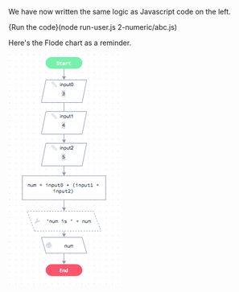 We have now written the same logic as Javascript code on the left.

{Run the code}(node run-user.js 2-numeric/abc.js)

Here's the Flode chart as a reminder.

![](2-numeric/abc-flode.png)
